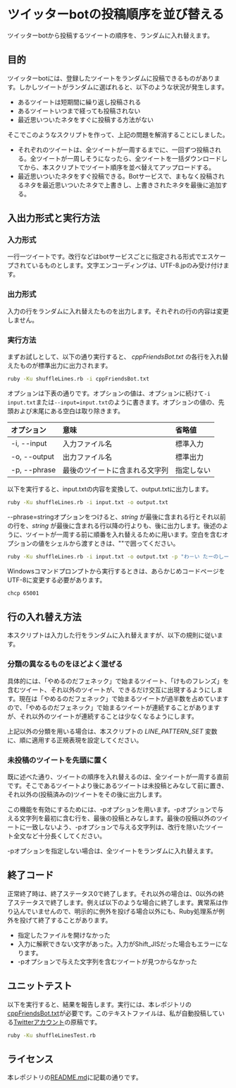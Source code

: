 # ツイッターbotの投稿順序を並び替える

ツイッターbotから投稿するツイートの順序を、ランダムに入れ替えます。

## 目的

ツイッターbotには、登録したツイートをランダムに投稿できるものがあります。しかしツイートがランダムに選ばれると、以下のような状況が発生します。
- あるツイートは短期間に繰り返し投稿される
- あるツイートいつまで経っても投稿されない
- 最近思いついたネタをすぐに投稿する方法がない

そこでこのようなスクリプトを作って、上記の問題を解消することにしました。
- それぞれのツイートは、全ツイートが一周するまでに、一回ずつ投稿される。全ツイートが一周しそうになったら、全ツイートを一括ダウンロードしてから、本スクリプトでツイート順序を並べ替えてアップロードする。
- 最近思いついたネタをすぐ投稿できる。Botサービスで、まもなく投稿されるネタを最近思いついたネタで上書きし、上書きされたネタを最後に追加する。

## 入出力形式と実行方法

### 入力形式

一行一ツイートです。改行などはbotサービスごとに指定される形式でエスケープされているものとします。文字エンコーディングは、UTF-8.jpのみ受け付けます。

### 出力形式

入力の行をランダムに入れ替えたものを出力します。それぞれの行の内容は変更しません。

### 実行方法

まずお試しとして、以下の通り実行すると、 _cppFriendsBot.txt_ の各行を入れ替えたものが標準出力に出力されます。

```bash
ruby -Ku shuffleLines.rb -i cppFriendsBot.txt
```

オプションは下表の通りです。オプションの値は、オプションに続けて```-i input.txt```または```--input=input.txt```のように書きます。オプションの値の、先頭および末尾にある空白は取り除きます。

|オプション|意味|省略値|
|:----|:----|:----|
|-i, --input|入力ファイル名|標準入力|
|-o, --output|出力ファイル名|標準出力|
|-p, --phrase|最後のツイートに含まれる文字列|指定しない|

以下を実行すると、input.txtの内容を変換して、output.txtに出力します。

```bash
ruby -Ku shuffleLines.rb -i input.txt -o output.txt
```

--phrase=stringオプションをつけると、_string_ が最後に含まれる行とそれ以前の行を、_string_ が最後に含まれる行以降の行よりも、後に出力します。後述のように、ツイートが一周する前に順番を入れ替えるために用います。空白を含むオプションの値をシェルから渡すときは、""で囲ってください。

```bash
ruby -Ku shuffleLines.rb -i input.txt -o output.txt -p "わ－い たーのしー"
```

Windowsコマンドプロンプトから実行するときは、あらかじめコードページをUTF-8に変更する必要があります。

```bash
chcp 65001
```

## 行の入れ替え方法

本スクリプトは入力した行をランダムに入れ替えますが、以下の規則に従います。

### 分類の異なるものをほどよく混ぜる

具体的には、「やめるのだフェネック」で始まるツイート、「けものフレンズ」を含むツイート、それ以外のツイートが、できるだけ交互に出現するようにします。現在は「やめるのだフェネック」で始まるツイートが過半数を占めていますので、「やめるのだフェネック」で始まるツイートが連続することがありますが、それ以外のツイートが連続することは少なくなるようにします。

上記以外の分類を用いる場合は、本スクリプトの _LINE_PATTERN_SET_ 変数に、順に適用する正規表現を設定してください。

### 未投稿のツイートを先頭に置く

既に述べた通り、ツイートの順序を入れ替えるのは、全ツイートが一周する直前です。そこであるツイートより後にあるツイートは未投稿とみなして前に置き、それ以外の(投稿済みの)ツイートをその後に出力します。

この機能を有効にするためには、-pオプションを用います。-pオプションで与える文字列を最初に含む行を、最後の投稿とみなします。最後の投稿以外のツイートに一致しないよう、-pオプションで与える文字列は、改行を除いたツイート全文など十分長くしてください。

-pオプションを指定しない場合は、全ツイートをランダムに入れ替えます。

## 終了コード

正常終了時は、終了ステータス0で終了します。それ以外の場合は、0以外の終了ステータスで終了します。例えば以下のような場合に終了します。異常系は作り込んでいませんので、明示的に例外を投げる場合以外にも、Ruby処理系が例外を投げて終了することがあります。

- 指定したファイルを開けなかった
- 入力に解釈できない文字があった。入力がShift_JISだった場合もエラーになります。
- -pオプションで与えた文字列を含むツイートが見つからなかった

## ユニットテスト

以下を実行すると、結果を報告します。実行には、本レポジトリの[cppFriendsBot.txt](cppFriendsBot.txt)が必要です。このテキストファイルは、私が自動投稿している[Twitterアカウント](https://twitter.com/cppfriendsbot)の原稿です。

```bash
ruby -Ku shuffleLinesTest.rb
```

## ライセンス

本レポジトリの[README.md](README.md)に記載の通りです。
